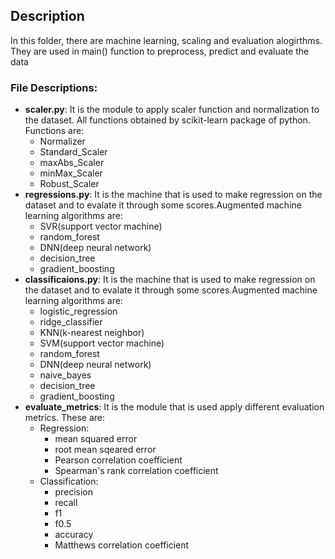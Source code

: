 ## Description

In this folder, there are machine learning, scaling and evaluation alogirthms. They are used in main() function to preprocess, predict and evaluate the data

### File Descriptions:

- **scaler.py**: It is the module to apply scaler function and normalization to the dataset. All functions obtained by scikit-learn package of python. Functions are:
    - Normalizer
    - Standard_Scaler
    - maxAbs_Scaler
    - minMax_Scaler
    - Robust_Scaler
- **regressions.py**: It is the machine that is used to make regression on the dataset and to evalate it through some scores.Augmented machine learning algorithms are:
    - SVR(support vector machine)
    - random_forest
    -  DNN(deep neural network)
    - decision_tree
    - gradient_boosting
- **classificaions.py**:  It is the machine that is used to make regression on the dataset and to evalate it through some scores.Augmented machine learning algorithms are:
    - logistic_regression
    - ridge_classifier
    - KNN(k-nearest neighbor)
    - SVM(support vector machine)
    - random_forest
    - DNN(deep neural network)
    - naive_bayes
    - decision_tree
    - gradient_boosting
- **evaluate_metrics**: It is the module that is used apply different evaluation metrics. These are:
    - Regression:
        - mean squared error
        - root mean sqeared error
        - Pearson correlation coefficient
        - Spearman's rank correlation coefficient
    - Classification:
        - precision
        - recall
        - f1
        - f0.5
        - accuracy
        - Matthews correlation coefficient


